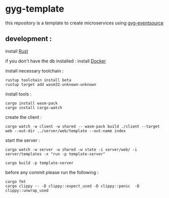 # gyg-template

this repository is a template to create microservices using [gyg-eventsource](https://github.com/galakhygame/gyg-eventsource)

## development : 

install [Rust](https://rustup.rs/)

if you don't have the db installed :
install [Docker](https://www.docker.com/)

install necessary toolchain : 
```shell
rustup toolchain install beta
rustup target add wasm32-unknown-unknown
```

install tools : 
```shell 
cargo install wasm-pack
cargo install cargo-watch
```

create the client :
```shell
cargo watch -w client -w shared -- wasm-pack build ./client --target web --out-dir ../server/web/template --out-name index
```

start the server :
```shell 
cargo watch -w server -w shared -w state -i server/web/ -i server/templates -x "run -p template-server"
```

```shell
cargo build -p template-server
```

before any commit please run the following : 

```shell
cargo fmt
cargo clippy -- -D clippy::expect_used -D clippy::panic  -D clippy::unwrap_used
```
